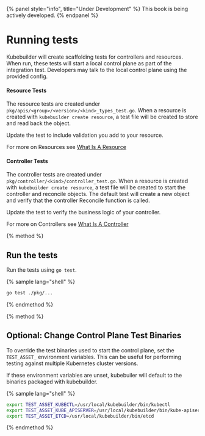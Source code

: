 {% panel style="info", title="Under Development" %}
This book is being actively developed.
{% endpanel %}

# Running tests

Kubebuilder will create scaffolding tests for controllers and resources.  When run, these tests will start
a local control plane as part of the integration test.  Developers may talk to the local control plane
using the provided config.

#### Resource Tests

The resource tests are created under `pkg/apis/<group>/<version>/<kind>_types_test.go`.  When a resource
is created with `kubebuilder create resource`, a test file will be created to store and read back the object.

Update the test to include validation you add to your resource.

For more on Resources see [What Is A Resource](../basics/what_is_a_resource.md) 


#### Controller Tests

The controller tests are created under `pkg/controller/<kind>/controller_test.go`.  When a resource
is created with `kubebuilder create resource`, a test file will be created to start the controller
and reconcile objects.  The default test will create a new object and verify that the controller
Reconcile function is called.

Update the test to verify the business logic of your controller.

For more on Controllers see [What Is A Controller](../basics/what_is_a_controller.md) 

{% method %}
## Run the tests

Run the tests using `go test`.

{% sample lang="shell" %}
```bash
go test ./pkg/...
```
{% endmethod %}


{% method %}
## Optional: Change Control Plane Test Binaries

To override the test binaries used to start the control plane, set the `TEST_ASSET_` environment variables.
This can be useful for performing testing against multiple Kubernetes cluster versions.

If these environment variables are unset, kubebuiler will default to the binaries packaged with kubebuilder.

{% sample lang="shell" %}
```bash
export TEST_ASSET_KUBECTL=/usr/local/kubebuilder/bin/kubectl
export TEST_ASSET_KUBE_APISERVER=/usr/local/kubebuilder/bin/kube-apiserver
export TEST_ASSET_ETCD=/usr/local/kubebuilder/bin/etcd
```
{% endmethod %}


